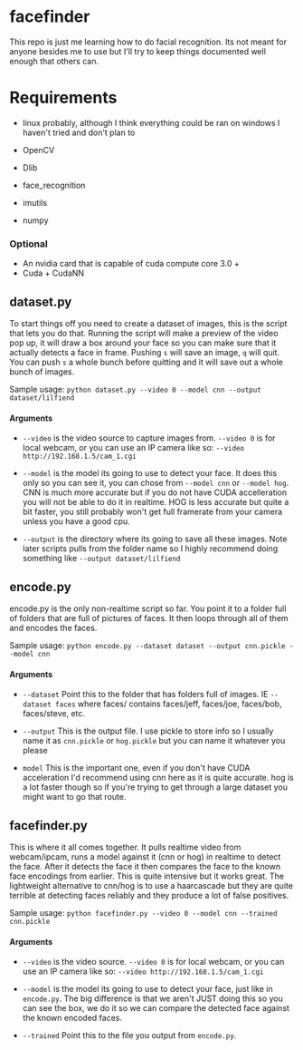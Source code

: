 # facefinder
This repo is just me learning how to do facial recognition. Its not meant for anyone besides me to use but I'll try to keep things documented well enough that others can.

# Requirements
* linux probably, although I think everything could be ran on windows I haven't tried and don't plan to

* OpenCV

* Dlib

* face_recognition

* imutils

* numpy

### Optional

* An nvidia card that is capable of cuda compute core 3.0 +
* Cuda + CudaNN



## dataset.py
To start things off you need to create a dataset of images, this is the script that lets you do that. Running the script will make a preview of the video pop up, it will draw a box around your face so you can make sure that it actually detects a face in frame. Pushing `s` will save an image, `q` will quit. You can push `s` a whole bunch before quitting and it will save out a whole bunch of images. 

Sample usage:
`python dataset.py --video 0 --model cnn --output dataset/lilfiend`

#### Arguments

* `--video` is the video source to capture images from. `--video 0` is for local webcam, or you can use an IP camera like so: `--video http://192.168.1.5/cam_1.cgi`

* `--model` is the model its going to use to detect your face. It does this only so you can see it, you can chose from `--model cnn` or `--model hog`. CNN is much more accurate but if you do not have CUDA accelleration you will not be able to do it in realtime. HOG is less accurate but quite a bit faster, you still probably won't get full framerate from your camera unless you have a good cpu.

* `--output` is the directory where its going to save all these images. Note later scripts pulls from the folder name so I highly recommend doing something like `--output dataset/lilfiend`

## encode.py
encode.py is the only non-realtime script so far. You point it to a folder full of folders that are full of pictures of faces. It then loops through all of them and encodes the faces.

Sample usage:
`python encode.py --dataset dataset --output cnn.pickle --model cnn`

#### Arguments

* `--dataset` Point this to the folder that has folders full of images. IE `--dataset faces` where faces/ contains faces/jeff, faces/joe, faces/bob, faces/steve, etc.

* `--output` This is the output file. I use pickle to store info so I usually name it as `cnn.pickle` or `hog.pickle` but you can name it whatever you please

* `model` This is the important one, even if you don't have CUDA acceleration I'd recommend using cnn here as it is quite accurate. hog is a lot faster though so if you're trying to get through a large dataset you might want to go that route.

## facefinder.py
This is where it all comes together. It pulls realtime video from webcam/ipcam, runs a model against it (cnn or hog) in realtime to detect the face. After it detects the face it then compares the face to the known face encodings from earlier. This is quite intensive but it works great. The lightweight alternative to cnn/hog is to use a haarcascade but they are quite terrible at detecting faces reliably and they produce a lot of false positives.

Sample usage:
`python facefinder.py --video 0 --model cnn --trained cnn.pickle`

#### Arguments

* `--video` is the video source. `--video 0` is for local webcam, or you can use an IP camera like so: `--video http://192.168.1.5/cam_1.cgi`

* `--model` is the model its going to use to detect your face, just like in `encode.py`. The big difference is that we aren't JUST doing this so you can see the box, we do it so we can compare the detected face against the known encoded faces.

* `--trained` Point this to the file you output from `encode.py`.
